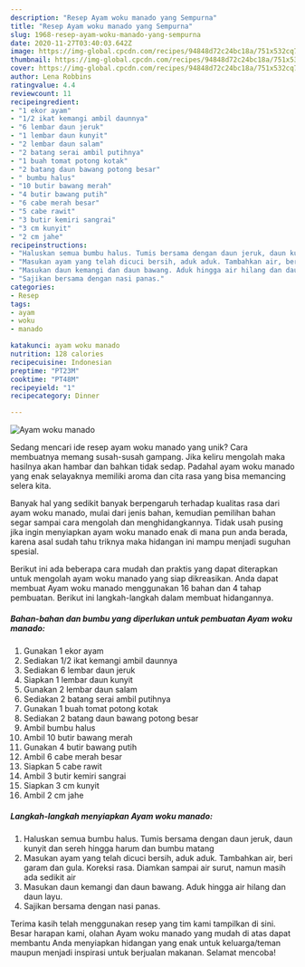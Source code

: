```yaml
---
description: "Resep Ayam woku manado yang Sempurna"
title: "Resep Ayam woku manado yang Sempurna"
slug: 1968-resep-ayam-woku-manado-yang-sempurna
date: 2020-11-27T03:40:03.642Z
image: https://img-global.cpcdn.com/recipes/94848d72c24bc18a/751x532cq70/ayam-woku-manado-foto-resep-utama.jpg
thumbnail: https://img-global.cpcdn.com/recipes/94848d72c24bc18a/751x532cq70/ayam-woku-manado-foto-resep-utama.jpg
cover: https://img-global.cpcdn.com/recipes/94848d72c24bc18a/751x532cq70/ayam-woku-manado-foto-resep-utama.jpg
author: Lena Robbins
ratingvalue: 4.4
reviewcount: 11
recipeingredient:
- "1 ekor ayam"
- "1/2 ikat kemangi ambil daunnya"
- "6 lembar daun jeruk"
- "1 lembar daun kunyit"
- "2 lembar daun salam"
- "2 batang serai ambil putihnya"
- "1 buah tomat potong kotak"
- "2 batang daun bawang potong besar"
- " bumbu halus"
- "10 butir bawang merah"
- "4 butir bawang putih"
- "6 cabe merah besar"
- "5 cabe rawit"
- "3 butir kemiri sangrai"
- "3 cm kunyit"
- "2 cm jahe"
recipeinstructions:
- "Haluskan semua bumbu halus. Tumis bersama dengan daun jeruk, daun kunyit dan sereh hingga harum dan bumbu matang"
- "Masukan ayam yang telah dicuci bersih, aduk aduk. Tambahkan air, beri garam dan gula. Koreksi rasa. Diamkan sampai air surut, namun masih ada sedikit air"
- "Masukan daun kemangi dan daun bawang. Aduk hingga air hilang dan daun layu."
- "Sajikan bersama dengan nasi panas."
categories:
- Resep
tags:
- ayam
- woku
- manado

katakunci: ayam woku manado 
nutrition: 128 calories
recipecuisine: Indonesian
preptime: "PT23M"
cooktime: "PT48M"
recipeyield: "1"
recipecategory: Dinner

---
```



![Ayam woku manado](https://img-global.cpcdn.com/recipes/94848d72c24bc18a/751x532cq70/ayam-woku-manado-foto-resep-utama.jpg)

Sedang mencari ide resep ayam woku manado yang unik? Cara membuatnya memang susah-susah gampang. Jika keliru mengolah maka hasilnya akan hambar dan bahkan tidak sedap. Padahal ayam woku manado yang enak selayaknya memiliki aroma dan cita rasa yang bisa memancing selera kita.



Banyak hal yang sedikit banyak berpengaruh terhadap kualitas rasa dari ayam woku manado, mulai dari jenis bahan, kemudian pemilihan bahan segar sampai cara mengolah dan menghidangkannya. Tidak usah pusing jika ingin menyiapkan ayam woku manado enak di mana pun anda berada, karena asal sudah tahu triknya maka hidangan ini mampu menjadi suguhan spesial.


Berikut ini ada beberapa cara mudah dan praktis yang dapat diterapkan untuk mengolah ayam woku manado yang siap dikreasikan. Anda dapat membuat Ayam woku manado menggunakan 16 bahan dan 4 tahap pembuatan. Berikut ini langkah-langkah dalam membuat hidangannya.

<!--inarticleads1-->

##### Bahan-bahan dan bumbu yang diperlukan untuk pembuatan Ayam woku manado:

1. Gunakan 1 ekor ayam
1. Sediakan 1/2 ikat kemangi ambil daunnya
1. Sediakan 6 lembar daun jeruk
1. Siapkan 1 lembar daun kunyit
1. Gunakan 2 lembar daun salam
1. Sediakan 2 batang serai ambil putihnya
1. Gunakan 1 buah tomat potong kotak
1. Sediakan 2 batang daun bawang potong besar
1. Ambil  bumbu halus
1. Ambil 10 butir bawang merah
1. Gunakan 4 butir bawang putih
1. Ambil 6 cabe merah besar
1. Siapkan 5 cabe rawit
1. Ambil 3 butir kemiri sangrai
1. Siapkan 3 cm kunyit
1. Ambil 2 cm jahe




<!--inarticleads2-->

##### Langkah-langkah menyiapkan Ayam woku manado:

1. Haluskan semua bumbu halus. Tumis bersama dengan daun jeruk, daun kunyit dan sereh hingga harum dan bumbu matang
1. Masukan ayam yang telah dicuci bersih, aduk aduk. Tambahkan air, beri garam dan gula. Koreksi rasa. Diamkan sampai air surut, namun masih ada sedikit air
1. Masukan daun kemangi dan daun bawang. Aduk hingga air hilang dan daun layu.
1. Sajikan bersama dengan nasi panas.




Terima kasih telah menggunakan resep yang tim kami tampilkan di sini. Besar harapan kami, olahan Ayam woku manado yang mudah di atas dapat membantu Anda menyiapkan hidangan yang enak untuk keluarga/teman maupun menjadi inspirasi untuk berjualan makanan. Selamat mencoba!

